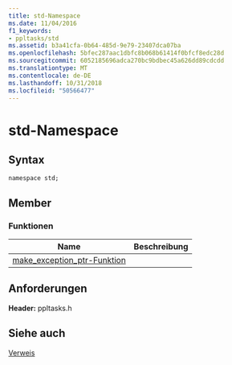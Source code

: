 ```yaml
---
title: std-Namespace
ms.date: 11/04/2016
f1_keywords:
- ppltasks/std
ms.assetid: b3a41cfa-0b64-485d-9e79-23407dca07ba
ms.openlocfilehash: 5bfec287aac1dbfc8b068b61414f0bfcf8edc28d
ms.sourcegitcommit: 6052185696adca270bc9bdbec45a626dd89cdcdd
ms.translationtype: MT
ms.contentlocale: de-DE
ms.lasthandoff: 10/31/2018
ms.locfileid: "50566477"
---
```

# <a name="std-namespace"></a>std-Namespace

## <a name="syntax"></a>Syntax

```
namespace std;
```

## <a name="members"></a>Member

### <a name="functions"></a>Funktionen

|Name|Beschreibung|
|----------|-----------------|
|[make_exception_ptr-Funktion](make-exception-ptr-function.md)||

## <a name="requirements"></a>Anforderungen

**Header:** ppltasks.h

## <a name="see-also"></a>Siehe auch

[Verweis](reference-concurrency-runtime.md)

